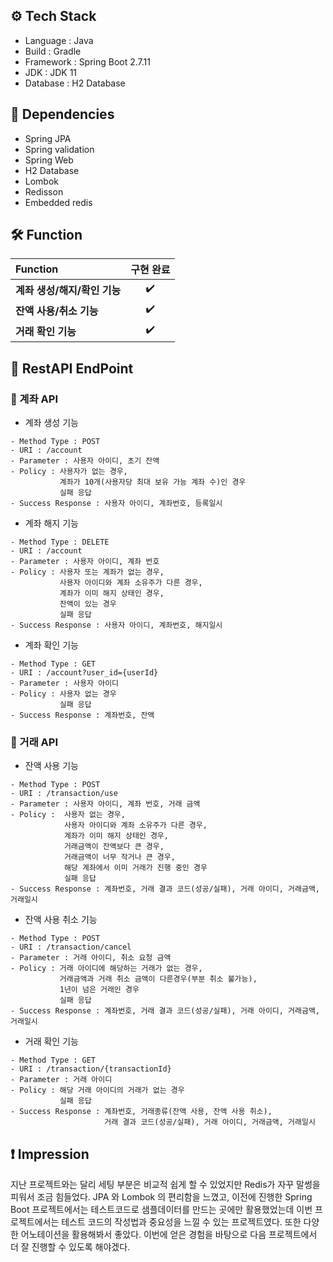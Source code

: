 <!-- # 📍 Account Project
-->
## ⚙ Tech Stack
- Language : Java
- Build : Gradle 
- Framework : Spring Boot 2.7.11
- JDK : JDK 11
- Database : H2 Database

## 🔌 Dependencies
- Spring JPA
- Spring validation
- Spring Web
- H2 Database
- Lombok
- Redisson
- Embedded redis

## 🛠 Function
**Function**                 | **구현 완료** | 
:--------------------------  | :----------------: |  
**계좌 생성/해지/확인 기능**  | :heavy_check_mark: | 
**잔액 사용/취소 기능**       | :heavy_check_mark: | 
**거래 확인 기능**            | :heavy_check_mark: | 

## 🔻 RestAPI EndPoint
### 🔹 계좌 API
- 계좌 생성 기능
```
- Method Type : POST
- URI : /account
- Parameter : 사용자 아이디, 초기 잔액
- Policy : 사용자가 없는 경우, 
           계좌가 10개(사용자당 최대 보유 가능 계좌 수)인 경우 
           실패 응답
- Success Response : 사용자 아이디, 계좌번호, 등록일시
```
- 계좌 해지 기능
```
- Method Type : DELETE
- URI : /account
- Parameter : 사용자 아이디, 계좌 번호
- Policy : 사용자 또는 계좌가 없는 경우, 
           사용자 아이디와 계좌 소유주가 다른 경우, 
           계좌가 이미 해지 상태인 경우, 
           잔액이 있는 경우 
           실패 응답
- Success Response : 사용자 아이디, 계좌번호, 해지일시
```
- 계좌 확인 기능
```
- Method Type : GET
- URI : /account?user_id={userId}
- Parameter : 사용자 아이디
- Policy : 사용자 없는 경우 
           실패 응답
- Success Response : 계좌번호, 잔액
```
### 🔹 거래 API
- 잔액 사용 기능
```
- Method Type : POST
- URI : /transaction/use
- Parameter : 사용자 아이디, 계좌 번호, 거래 금액
- Policy :  사용자 없는 경우, 
            사용자 아이디와 계좌 소유주가 다른 경우, 
            계좌가 이미 해지 상태인 경우, 
            거래금액이 잔액보다 큰 경우, 
            거래금액이 너무 작거나 큰 경우,
            해당 계좌에서 이미 거래가 진행 중인 경우
            실패 응답
- Success Response : 계좌번호, 거래 결과 코드(성공/실패), 거래 아이디, 거래금액, 거래일시
```
- 잔액 사용 취소 기능
```
- Method Type : POST
- URI : /transaction/cancel
- Parameter : 거래 아이디, 취소 요청 금액
- Policy : 거래 아이디에 해당하는 거래가 없는 경우, 
           거래금액과 거래 취소 금액이 다른경우(부분 취소 불가능),
           1년이 넘은 거래인 경우
           실패 응답
- Success Response : 계좌번호, 거래 결과 코드(성공/실패), 거래 아이디, 거래금액, 거래일시
```
- 거래 확인 기능
```
- Method Type : GET
- URI : /transaction/{transactionId}
- Parameter : 거래 아이디
- Policy : 해당 거래 아이디의 거래가 없는 경우 
           실패 응답
- Success Response : 계좌번호, 거래종류(잔액 사용, 잔액 사용 취소), 
                     거래 결과 코드(성공/실패), 거래 아이디, 거래금액, 거래일시
```
## ❗ Impression
지난 프로젝트와는 달리 세팅 부분은 비교적 쉽게 할 수 있었지만 Redis가 자꾸 말썽을 피워서 조금 힘들었다. JPA 와 Lombok 의 편리함을 느꼈고, 
이전에 진행한 Spring Boot 프로젝트에서는 테스트코드로 샘플데이터를 만드는 곳에만 활용했었는데 이번 프로젝트에서는 테스트 코드의 작성법과 중요성을 느낄 수 있는 프로젝트였다. 또한 다양한 어노테이션을 활용해봐서 좋았다. 이번에 얻은 경험을 바탕으로 다음 프로젝트에서 더 잘 진행할 수 있도록 해야겠다.  

